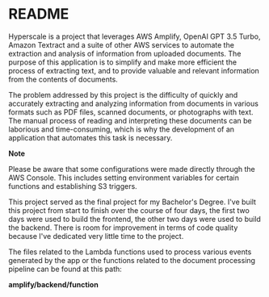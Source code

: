 # README

Hyperscale is a project that leverages AWS Amplify, OpenAI GPT 3.5 Turbo, Amazon Textract and a suite of other AWS services to automate the extraction and analysis of information from uploaded documents. The purpose of this application is to simplify and make more efficient the process of extracting text, and to provide valuable and relevant information from the contents of documents.

The problem addressed by this project is the difficulty of quickly and accurately extracting and analyzing information from documents in various formats such as PDF files, scanned documents, or photographs with text. The manual process of reading and interpreting these documents can be laborious and time-consuming, which is why the development of an application that automates this task is necessary.

**Note**

Please be aware that some configurations were made directly through the AWS Console. This includes setting environment variables for certain functions and establishing S3 triggers.

This project served as the final project for my Bachelor's Degree. I've built this project from start to finish over the course of four days, the first two days were used to build the frontend, the other two days were used to build the backend. There is room for improvement in terms of code quality because I've dedicated very little time to the project.

The files related to the Lambda functions used to process various events generated by the app or the functions related to the document processing pipeline can be found at this path:

**amplify/backend/function**
